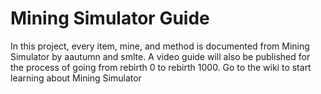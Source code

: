 # Mining Simulator Guide
In this project, every item, mine, and method is documented from Mining Simulator by aautumn and smlte. A video guide will also be published for the process of going from rebirth 0 to rebirth 1000. Go to the wiki to start learning about Mining Simulator
